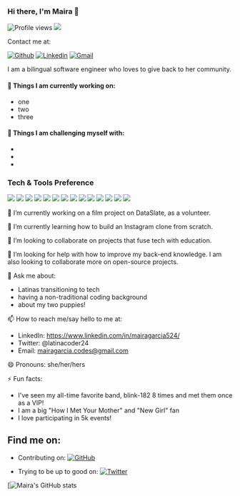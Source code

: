 ### Hi there, I'm Maira 👋

![Profile views](https://gpvc.arturio.dev/mairagee524) <img src="https://img.shields.io/github/followers/mairagee524?label=Follow"/>

Contact me at: 

[![Github](https://img.shields.io/badge/-Github-000?style=flat&logo=Github&logoColor=white)](https://github.com/mairagee524)
[![Linkedin](https://img.shields.io/badge/-LinkedIn-blue?style=flat&logo=Linkedin&logoColor=white)](https://www.linkedin.com/in/mairagarcia524/)
[![Gmail](https://img.shields.io/badge/-Gmail-c14438?style=flat&logo=Gmail&logoColor=white)](mailto:mairagarcia.codes@gmail.com)

I am a bilingual software engineer who loves to give back to her community.


#### 🌱 Things I am currently working on: 
- one
- two
- three

#### :muscle: Things I am challenging myself with:
- 
- 
- 

### Tech & Tools Preference

<img src = "https://img.shields.io/badge/-HTML5-E34F26?style=flat&logo=html5&logoColor=white"> 
<img src = "https://img.shields.io/badge/-CSS3-1572B6?style=flat&logo=css3&logoColor=white">
<img src="https://img.shields.io/badge/-Bootstrap-563D7C?style=flat&logo=bootstrap&logoColor=white">
<img src="https://img.shields.io/badge/-JavaScript-eed718?style=flat&logo=javascript&logoColor=ffffff">
<img src="https://img.shields.io/badge/-React-000000?style=flat&logo=react&logoColor=00c8ff">
<img src="https://img.shields.io/badge/-MongoDB-4DB33D?style=flat&logo=mongodb&logoColor=FFFFFF">
<img src="https://img.shields.io/badge/-MySQL-F29111?style=flat&logo=mysql&logoColor=FFFFFF">
<img src="https://img.shields.io/badge/-Express.js-787878?style=flat">
<img src="https://img.shields.io/badge/-Node.js-3C873A?style=flat&logo=Node.js&logoColor=white">
<img src="https://img.shields.io/badge/-Progressive Web Apps-5A0FC8?style=flat">
<img src="http://img.shields.io/badge/-Git-F1502F?style=flat&logo=git&logoColor=FFFFFF">
<img src="http://img.shields.io/badge/-Github-000000?style=flat&logo=github&logoColor=FFFFFF">
<img src="http://img.shields.io/badge/-VS%20Code-007ACC?style=flat&logo=visual%20studio%20code&logoColor=white">
<img src="http://img.shields.io/badge/-Heroku-430098?style=flat&logo=heroku&logoColor=white">

<!-- **mairagee524/mairagee524** is a ✨ _special_ ✨ repository because its `README.md` (this file) appears on your GitHub profile.

Here are some ideas to get you started: -->

🔭 I’m currently working on a film project on DataSlate, as a volunteer.

🌱 I’m currently learning how to build an Instagram clone from scratch.

👯 I’m looking to collaborate on projects that fuse tech with education.

🤔 I’m looking for help with how to improve my back-end knowledge. I am also looking to collaborate more on open-source projects. 

💬 Ask me about: 
- Latinas transitioning to tech
- having a non-traditional coding background
- about my two puppies!

📫 How to reach me/say hello to me at:
- LinkedIn: https://www.linkedin.com/in/mairagarcia524/
- Twitter: @latinacoder24
- Email: mairagarcia.codes@gmail.com

😄 Pronouns: she/her/hers

⚡ Fun facts:
- I've seen my all-time favorite band, blink-182 8 times and met them once as a VIP! 
- I am a big "How I Met Your Mother" and "New Girl" fan
- I love participating in 5k events!

## Find me on:

- Contributing on: <a href="https://github.com/mairagee524"><img src="https://img.shields.io/github/followers/mairagee524.svg?label=GitHub&style=social" alt="GitHub"></a>


- Trying to be up to good on: <a href="https://twitter.com/latinacoder24"><img src="https://img.shields.io/twitter/follow/latinacoder24?label=Twitter&style=social" alt="Twitter"></a> 



[![Maira's GitHub stats](https://github-readme-stats.vercel.app/api?username=mairagee524&theme=omni&show_icons=true&&count_private=true&hide_border=true)